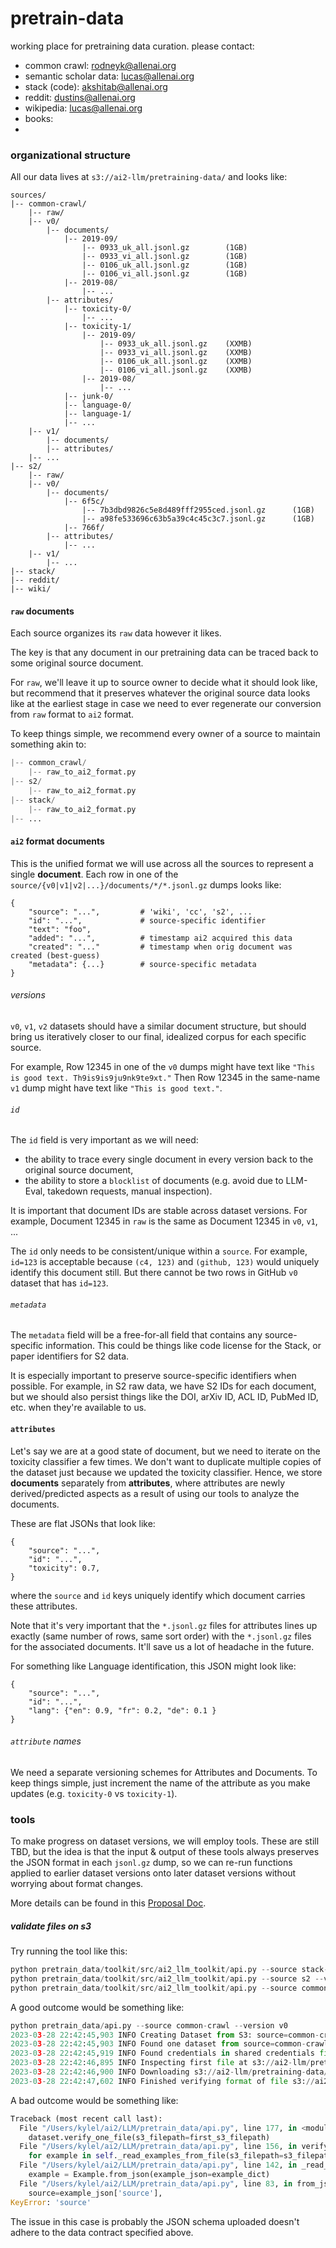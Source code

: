 # pretrain-data

working place for pretraining data curation. please contact:
- common crawl: rodneyk@allenai.org
- semantic scholar data: lucas@allenai.org
- stack (code): akshitab@allenai.org
- reddit: dustins@allenai.org
- wikipedia: lucas@allenai.org
- books:
-

### organizational structure

All our data lives at `s3://ai2-llm/pretraining-data/` and looks like:

```
sources/
|-- common-crawl/
    |-- raw/
    |-- v0/
        |-- documents/
            |-- 2019-09/
                |-- 0933_uk_all.jsonl.gz        (1GB)
                |-- 0933_vi_all.jsonl.gz        (1GB)
                |-- 0106_uk_all.jsonl.gz        (1GB)
                |-- 0106_vi_all.jsonl.gz        (1GB)
            |-- 2019-08/
                |-- ...
        |-- attributes/
            |-- toxicity-0/
                |-- ...
            |-- toxicity-1/
                |-- 2019-09/
                    |-- 0933_uk_all.jsonl.gz    (XXMB)
                    |-- 0933_vi_all.jsonl.gz    (XXMB)
                    |-- 0106_uk_all.jsonl.gz    (XXMB)
                    |-- 0106_vi_all.jsonl.gz    (XXMB)
                |-- 2019-08/
                    |-- ...
            |-- junk-0/
            |-- language-0/
            |-- language-1/
            |-- ...
    |-- v1/
        |-- documents/
        |-- attributes/
    |-- ...
|-- s2/
    |-- raw/
    |-- v0/
        |-- documents/
            |-- 6f5c/
                |-- 7b3dbd9826c5e8d489fff2955ced.jsonl.gz      (1GB)
                |-- a98fe533696c63b5a39c4c45c3c7.jsonl.gz      (1GB)
            |-- 766f/
        |-- attributes/
            |-- ...
    |-- v1/
        |-- ...
|-- stack/
|-- reddit/
|-- wiki/
```

#### `raw` documents

Each source organizes its `raw` data however it likes.

The key is that any document in our pretraining data can be traced back to some original source document.

For `raw`, we'll leave it up to source owner to decide what it should look like, but recommend that it preserves whatever the original source data looks like at the earliest stage in case we need to ever regenerate our conversion from `raw` format to `ai2` format.

To keep things simple, we recommend every owner of a source to maintain something akin to:
```python
|-- common_crawl/
    |-- raw_to_ai2_format.py
|-- s2/
    |-- raw_to_ai2_format.py
|-- stack/
    |-- raw_to_ai2_format.py
|-- ...
```


#### `ai2` format documents

This is the unified format we will use across all the sources to represent a single **document**. Each row in one of the `source/{v0|v1|v2|...}/documents/*/*.jsonl.gz` dumps looks like:

```
{
    "source": "...",         # 'wiki', 'cc', 's2', ...
    "id": "...",             # source-specific identifier
    "text": "foo",
    "added": "...",          # timestamp ai2 acquired this data
    "created": "..."         # timestamp when orig document was created (best-guess)
    "metadata": {...}        # source-specific metadata
}
```

###### versions

`v0`, `v1`, `v2` datasets should have a similar document structure, but should bring us iteratively closer to our final, idealized corpus for each specific source.

For example, Row 12345 in one of the `v0` dumps might have text like `"This is good text. Th9is9is9ju9nk9te9xt."` Then Row 12345 in the same-name `v1` dump might have text like `"This is good text."`.


###### `id`

The `id` field is very important as we will need:

 * the ability to trace every single document in every version back to the original source document,
 * the ability to store a `blocklist` of documents (e.g. avoid due to LLM-Eval, takedown requests, manual inspection).

It is important that document IDs are stable across dataset versions. For example, Document 12345 in `raw` is the same as Document 12345 in `v0`, `v1`, ...

The `id` only needs to be consistent/unique within a `source`. For example, `id=123` is acceptable because `(c4, 123)` and `(github, 123)` would uniquely identify this document still. But there cannot be two rows in GitHub `v0` dataset that has `id=123`.


###### `metadata`

The `metadata` field will be a free-for-all field that contains any source-specific information. This could be things like code license for the Stack, or paper identifiers for S2 data.

It is especially important to preserve source-specific identifiers when possible. For example, in S2 raw data, we have S2 IDs for each document, but we should also persist things like the DOI, arXiv ID, ACL ID, PubMed ID, etc. when they're available to us.


#### `attributes`

Let's say we are at a good state of document, but we need to iterate on the toxicity classifier a few times. We don't want to duplicate multiple copies of the dataset just because we updated the toxicity classifier. Hence, we store **documents** separately from **attributes**, where attributes are newly derived/predicted aspects as a result of using our tools to analyze the documents.

These are flat JSONs that look like:

```
{
    "source": "...",
    "id": "...",
    "toxicity": 0.7,
}
```

where the `source` and `id` keys uniquely identify which document carries these attributes.

Note that it's very important that the `*.jsonl.gz` files for attributes lines up exactly (same number of rows, same sort order) with the `*.jsonl.gz` files for the associated documents. It'll save us a lot of headache in the future.


For something like Language identification, this JSON might look like:

```
{
    "source": "...",
    "id": "...",
    "lang": {"en": 0.9, "fr": 0.2, "de": 0.1 }
}
```

###### `attribute` names

We need a separate versioning schemes for Attributes and Documents. To keep things simple, just increment the name of the attribute as you make updates (e.g. `toxicity-0` vs `toxicity-1`).



### tools

To make progress on dataset versions, we will employ tools. These are still TBD, but the idea is that the input & output of these tools always preserves the JSON format in each `jsonl.gz` dump, so we can re-run functions applied to earlier dataset versions onto later dataset versions without worrying about format changes.

More details can be found in this [Proposal Doc](https://docs.google.com/document/d/18T5_v3QeWPiiuSsUi09_6-ZxW_i47cBatblABb9IZ0M/edit?usp=sharing).


##### validate files on s3

Try running the tool like this:
```python
python pretrain_data/toolkit/src/ai2_llm_toolkit/api.py --source stack-dedup --version raw
python pretrain_data/toolkit/src/ai2_llm_toolkit/api.py --source s2 --version v2_hard_dedup
python pretrain_data/toolkit/src/ai2_llm_toolkit/api.py --source common-crawl --version v0
```

A good outcome would be something like:
```python
python pretrain_data/api.py --source common-crawl --version v0
2023-03-28 22:42:45,903 INFO Creating Dataset from S3: source=common-crawl version=v0
2023-03-28 22:42:45,903 INFO Found one dataset from source=common-crawl version=v0
2023-03-28 22:42:45,919 INFO Found credentials in shared credentials file: ~/.aws/credentials
2023-03-28 22:42:46,895 INFO Inspecting first file at s3://ai2-llm/pretraining-data/sources/common-crawl/v0/documents/mined_split/2021-49/0000/af_all.json.gz
2023-03-28 22:42:46,900 INFO Downloading s3://ai2-llm/pretraining-data/sources/common-crawl/v0/documents/mined_split/2021-49/0000/af_all.json.gz to a temporary file
2023-03-28 22:42:47,602 INFO Finished verifying format of file s3://ai2-llm/pretraining-data/sources/common-crawl/v0/documents/mined_split/2021-49/0000/af_all.json.gz
```

A bad outcome would be something like:
```python
Traceback (most recent call last):
  File "/Users/kylel/ai2/LLM/pretrain_data/api.py", line 177, in <module>
    dataset.verify_one_file(s3_filepath=first_s3_filepath)
  File "/Users/kylel/ai2/LLM/pretrain_data/api.py", line 156, in verify_one_file
    for example in self._read_examples_from_file(s3_filepath=s3_filepath):
  File "/Users/kylel/ai2/LLM/pretrain_data/api.py", line 142, in _read_examples_from_file
    example = Example.from_json(example_json=example_dict)
  File "/Users/kylel/ai2/LLM/pretrain_data/api.py", line 83, in from_json
    source=example_json['source'],
KeyError: 'source'
```

The issue in this case is probably the JSON schema uploaded doesn't adhere to the data contract specified above.
